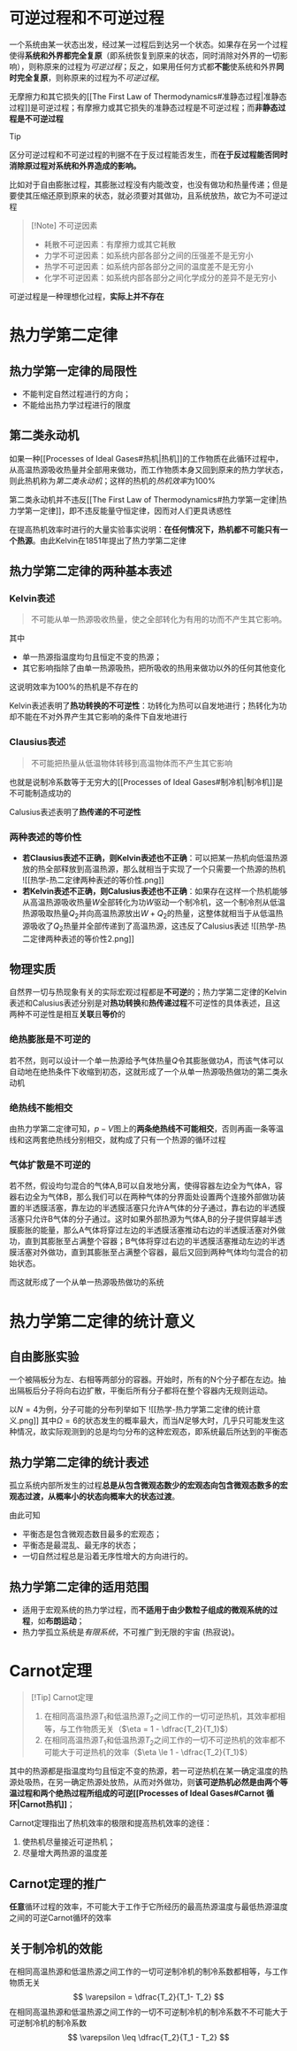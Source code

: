 # 可逆过程和不可逆过程
一个系统由某一状态出发，经过某一过程后到达另一个状态。如果存在另一个过程使得**系统和外界都完全复原**（即系统恢复到原来的状态，同时消除对外界的一切影响），则称原来的过程为*可逆过程*；反之，如果用任何方式都**不能**使系统和外界**同时完全复原**，则称原来的过程为不*可逆过程*。

无摩擦力和其它损失的[[The First Law of Thermodynamics#准静态过程|准静态过程]]是可逆过程；有摩擦力或其它损失的准静态过程是不可逆过程；而**非静态过程是不可逆过程**

> [!Tip]
> 区分可逆过程和不可逆过程的判据不在于反过程能否发生，而**在于反过程能否同时消除原过程对系统和外界造成的影响。**
> 
> 比如对于自由膨胀过程，其膨胀过程没有内能改变，也没有做功和热量传递；但是要使其压缩还原到原来的状态，就必须要对其做功，且系统放热，故它为不可逆过程

>[!Note] 不可逆因素
>- 耗散不可逆因素：有摩擦力或其它耗散
>- 力学不可逆因素：如系统内部各部分之间的压强差不是无穷小
>- 热学不可逆因素：如系统内部各部分之间的温度差不是无穷小
>- 化学不可逆因素：如系统内部各部分之间化学成分的差异不是无穷小

可逆过程是一种理想化过程，**实际上并不存在**
# 热力学第二定律
## 热力学第一定律的局限性
- 不能判定自然过程进行的方向；
- 不能给出热力学过程进行的限度
## 第二类永动机
如果一种[[Processes of Ideal Gases#热机|热机]]的工作物质在此循环过程中，从高温热源吸收热量并全部用来做功，而工作物质本身又回到原来的热力学状态，则此热机称为*第二类永动机*；这样的热机的*热机效率*为$100\%$

第二类永动机并不违反[[The First Law of Thermodynamics#热力学第一定律|热力学第一定律]]，即不违反能量守恒定律，因而对人们更具诱惑性

在提高热机效率时进行的大量实验事实说明：**在任何情况下，热机都不可能只有一个热源**。由此Kelvin在1851年提出了热力学第二定律

## 热力学第二定律的两种基本表述
### Kelvin表述
> 不可能从单一热源吸收热量，使之全部转化为有用的功而不产生其它影响。

其中
- 单一热源指温度均匀且恒定不变的热源；
- 其它影响指除了由单一热源吸热，把所吸收的热用来做功以外的任何其他变化

这说明效率为$100\%$的热机是不存在的

Kelvin表述表明了**热功转换的不可逆性**：功转化为热可以自发地进行；热转化为功却不能在不对外界产生其它影响的条件下自发地进行
### Clausius表述
> 不可能把热量从低温物体转移到高温物体而不产生其它影响

也就是说制冷系数等于无穷大的[[Processes of Ideal Gases#制冷机|制冷机]]是不可能制造成功的

Calusius表述表明了**热传递的不可逆性**

### 两种表述的等价性
- **若Clausius表述不正确，则Kelvin表述也不正确**：可以把某一热机向低温热源放的热全部释放到高温热源，那么就相当于实现了一个只需要一个热源的热机
![[热学-热二定律两种表述的等价性.png]]
- **若Kelvin表述不正确，则Calusius表述也不正确**：如果存在这样一个热机能够从高温热源吸收热量$W$全部转化为功$W$驱动一个制冷机，这一个制冷剂从低温热源吸取热量$Q_2$并向高温热源放出$W+Q_2$的热量，这整体就相当于从低温热源吸收了$Q_2$热量并全部传递到了高温热源，这违反了Calusius表述
![[热学-热二定律两种表述的等价性2.png]]

## 物理实质
自然界一切与热现象有关的实际宏观过程都是**不可逆**的；热力学第二定律的Kelvin表述和Calusius表述分别是对**热功转换**和**热传递过程**不可逆性的具体表述，且这两种不可逆性是相互**关联**且**等价**的

### 绝热膨胀是不可逆的
若不然，则可以设计一个单一热源给予气体热量$Q$令其膨胀做功$A$，而该气体可以自动地在绝热条件下收缩到初态，这就形成了一个从单一热源吸热做功的第二类永动机

### 绝热线不能相交
由热力学第二定律可知，$p-V$图上的**两条绝热线不可能相交**，否则再画一条等温线和这两套绝热线分别相交，就构成了只有一个热源的循环过程

### 气体扩散是不可逆的
若不然，假设均匀混合的气体A,B可以自发地分离，使得容器左边全为气体A，容器右边全为气体B，那么我们可以在两种气体的分界面处设置两个连接外部做功装置的半透膜活塞，靠左边的半透膜活塞只允许A气体的分子通过，靠右边的半透膜活塞只允许B气体的分子通过。这时如果外部热源为气体A,B的分子提供穿越半透膜膨胀的能量，那么A气体将穿过左边的半透膜活塞推动右边的半透膜活塞对外做功，直到其膨胀至占满整个容器；B气体将穿过右边的半透膜活塞推动左边的半透膜活塞对外做功，直到其膨胀至占满整个容器，最后又回到两种气体均匀混合的初始状态。

而这就形成了一个从单一热源吸热做功的系统
# 热力学第二定律的统计意义
## 自由膨胀实验
一个被隔板分为左、右相等两部分的容器。开始时，所有的N个分子都在左边。抽出隔板后分子将向右边扩散，平衡后所有分子都将在整个容器内无规则运动。

以$N = 4$为例，分子可能的分布列举如下
![[热学-热力学第二定律的统计意义.png]]
其中$\Omega = 6$的状态发生的概率最大，而当$N$足够大时，几乎只可能发生这种情况，故实际观测到的总是均匀分布的这种宏观态，即系统最后所达到的平衡态
## 热力学第二定律的统计表述
孤立系统内部所发生的过程**总是从包含微观态数少的宏观态向包含微观态数多的宏观态过渡，从概率小的状态向概率大的状态过渡**。

由此可知
- 平衡态是包含微观态数目最多的宏观态；
- 平衡态是最混乱、最无序的状态；
- 一切自然过程总是沿着无序性增大的方向进行的。
## 热力学第二定律的适用范围
- 适用于宏观系统的热力学过程，而**不适用于由少数粒子组成的微观系统的过程**，如**布朗运动**；
- 热力学孤立系统是*有限系统*，不可推广到无限的宇宙 (热寂说)。
# Carnot定理
> [!Tip] Carnot定理
> 1. 在相同高温热源$T_1$和低温热源$T_2$之间工作的一切可逆热机，其效率都相等，与工作物质无关（$\eta = 1 - \dfrac{T_2}{T_1}$）
> 2. 在相同高温热源$T_1$和低温热源$T_2$之间工作的一切不可逆热机的效率都不可能大于可逆热机的效率（$\eta \le 1 - \dfrac{T_2}{T_1}$）

其中的热源都是指温度均匀且恒定不变的热源，若一可逆热机在某一确定温度的热源处吸热，在另一确定热源处放热，从而对外做功，则**该可逆热机必然是由两个等温过程和两个绝热过程所组成的可逆[[Processes of Ideal Gases#Carnot 循环|Carnot热机]]**；

Carnot定理指出了热机效率的极限和提高热机效率的途径：
1. 使热机尽量接近可逆热机；
2. 尽量增大两热源的温度差
## Carnot定理的推广
**任意**循环过程的效率，不可能大于工作于它所经历的最高热源温度与最低热源温度之间的可逆Carnot循环的效率
## 关于制冷机的效能
在相同高温热源和低温热源之间工作的一切可逆制冷机的制冷系数都相等，与工作物质无关
$$
\varepsilon = \dfrac{T_2}{T_1- T_2}
$$
在相同高温热源和低温热源之间工作的一切不可逆制冷机的制冷系数不不可能大于可逆制冷机的制冷系数
$$
\varepsilon \leq \dfrac{T_2}{T_1 - T_2}
$$

